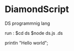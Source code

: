 # DiamondScript
DS programmnig lang

run : $cd ds
      $node ds.js <yourfilename>.ds

println "Hello world";
